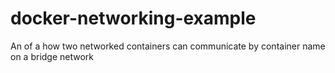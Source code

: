 # docker-networking-example
An of a how two networked containers can communicate by container name on a bridge network

